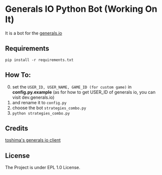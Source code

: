 # Generals IO Python Bot (Working On It)

It is a bot for the [generals.io](http://bot.generals.io) 

## Requirements

    pip install -r requirements.txt


## How To:
0. set the `USER_ID, USER_NAME, GAME_ID (for custom game)` in **config.py.example**  (as for how to get USER_ID of generals io, you can visit dev.generals.io)
1. and rename it to `config.py`
1. choose the bot `strategies_combo.py`
2. `python strategies_combo.py`

## Credits
[toshima's generals io client](https://github.com/toshima/generalsio)


## License
The Project is under EPL 1.0 License.


